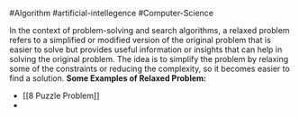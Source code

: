 #Algorithm #artificial-intellegence #Computer-Science 

In the context of problem-solving and search algorithms, a relaxed problem refers to a simplified or modified version of the original problem that is easier to solve but provides useful information or insights that can help in solving the original problem.
The idea is to simplify the problem by relaxing some of the constraints or reducing the complexity, so it becomes easier to find a solution.
**Some Examples of Relaxed Problem:**
- [[8 Puzzle Problem]]
- 